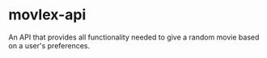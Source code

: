 # movlex-api
An API that provides all functionality needed to give a random movie based on a user's preferences.